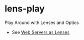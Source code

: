 # lens-play
Play Around with Lenses and Optics

* See [Web Servers as Lenses](https://gitlab.com/web-cats/CG/-/issues/28)
